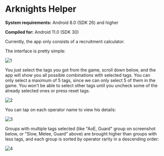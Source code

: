 # Arknights Helper
**System requirements:** Android 8.0 (SDK 26) and higher

**Compiled for:** Android 11.0 (SDK 30)

Currently, the app only consists of a recruitment calculator.

The interface is pretty simple:

![1](https://user-images.githubusercontent.com/90402019/157311170-3b5e4ec6-3675-4627-b817-7997c5968f8b.png)

You just select the tags you got from the game, scroll down below, and the app will show you all possible combinations with selected tags. You can only select a maximum of 5 tags, since we can only select 5 of them in the game. You won't be able to select other tags until you uncheck some of the already selected ones or press reset tags.

![2](https://user-images.githubusercontent.com/90402019/157311179-500e9b1d-1589-4d47-b533-e6755a1625b5.png)

You can tap on each operator name to view his details:

![3](https://user-images.githubusercontent.com/90402019/157311177-6f3f093f-cd5d-4d25-ae8c-9935842d866c.png)

Groups with multiple tags selected (like "AoE, Guard" group on screenshot below, or "Slow, Melee, Guard" above) are brought higher than groups with less tags, and each group is sorted by operator rarity in a descending order:

![4](https://user-images.githubusercontent.com/90402019/157311175-8c8542fc-d37c-470f-96a1-0f9bd1ff4bfd.png)
